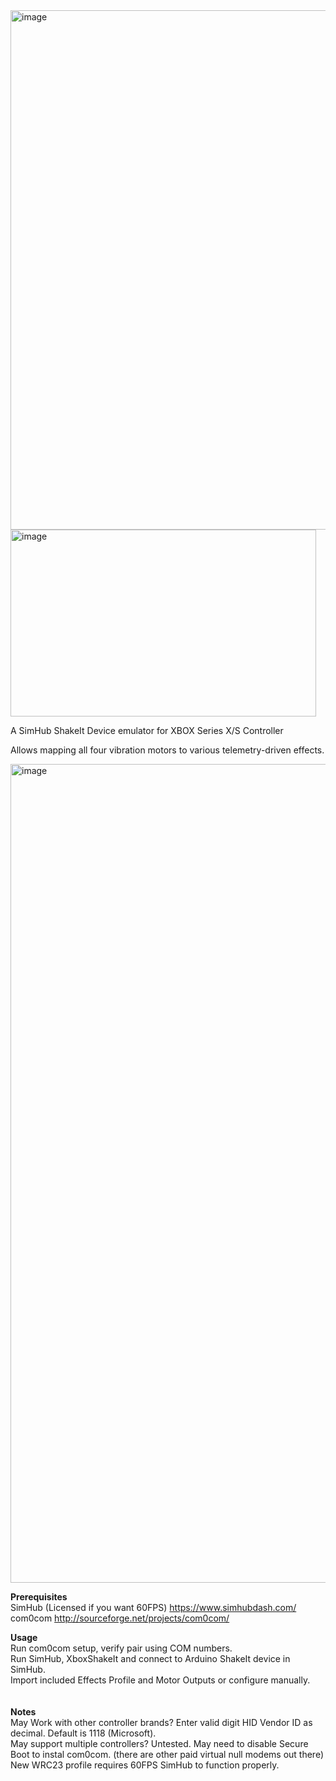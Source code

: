 <img width="1920" height="831" alt="image" src="https://github.com/user-attachments/assets/1a32c58c-dc1f-454c-92d9-c403923fcd82" />
<img width="489" height="299" alt="image" src="https://github.com/user-attachments/assets/9405f7eb-1259-47b4-b7ea-88aa5f8eee6a" />

A SimHub ShakeIt Device emulator for XBOX Series X/S Controller

Allows mapping all four vibration motors to various telemetry-driven effects.

<img width="1225" height="1310" alt="image" src="https://github.com/user-attachments/assets/878f0b07-5882-4ec6-83cc-87c86a95fb90" />

<b>Prerequisites</b><br>
SimHub (Licensed if you want 60FPS) https://www.simhubdash.com/<br>
com0com http://sourceforge.net/projects/com0com/<br>

<b>Usage</b><br>
Run com0com setup, verify pair using COM numbers.<br>
Run SimHub, XboxShakeIt and connect to Arduino ShakeIt device in SimHub.<br>
Import included Effects Profile and Motor Outputs or configure manually.<br>
<br>
<br>
<b>Notes</b><br>
May Work with other controller brands? Enter valid digit HID Vendor ID as decimal. Default is 1118 (Microsoft).<br>
May support multiple controllers? Untested.
May need to disable Secure Boot to instal com0com. (there are other paid virtual null modems out there)
New WRC23 profile requires 60FPS SimHub to function properly.
